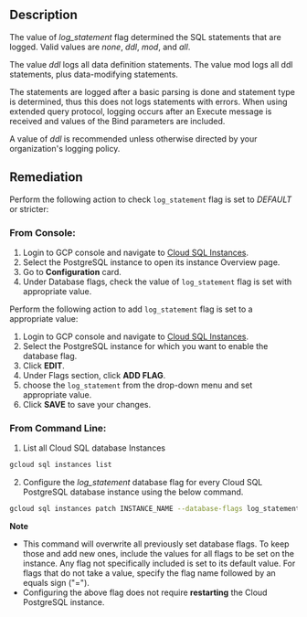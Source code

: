 ## Description

The value of *log_statement* flag determined the SQL statements that are logged. Valid values are *none*, *ddl*, *mod*, and *all*.

The value *ddl* logs all data definition statements. The value mod logs all ddl statements, plus data-modifying statements.

The statements are logged after a basic parsing is done and statement type is determined, thus this does not logs statements with errors. When using extended query protocol, logging occurs after an Execute message is received and values of the Bind parameters are included.

A value of *ddl* is recommended unless otherwise directed by your organization's logging policy.


## Remediation

Perform the following action to check `log_statement` flag is set to *DEFAULT* or stricter:

### From Console:

1. Login to GCP console and navigate to [Cloud SQL Instances](https://console.cloud.google.com/sql/).
2. Select the PostgreSQL instance to open its instance Overview page.
3. Go to **Configuration** card.
4. Under Database flags, check the value of `log_statement` flag is set with appropriate value.

Perform the following action to add `log_statement` flag is set to a appropriate value:

1. Login to GCP console and navigate to [Cloud SQL Instances](https://console.cloud.google.com/sql/).
2. Select the PostgreSQL instance for which you want to enable the database flag.
3. Click **EDIT**.
4. Under Flags section, click **ADD FLAG**.
5. choose the `log_statement` from the drop-down menu and set appropriate value.
6. Click **SAVE** to save your changes.

### From Command Line:

1. List all Cloud SQL database Instances

```bash
gcloud sql instances list
```
2. Configure the *log_statement* database flag for every Cloud SQL PostgreSQL database instance using the below command.

```bash
gcloud sql instances patch INSTANCE_NAME --database-flags log_statement=<ddl|mod|all|none>
```

**Note**
- This command will overwrite all previously set database flags. To keep those and add new ones, include the values for all flags to be set on the instance. Any flag not specifically included is set to its default value. For flags that do not take a value, specify the flag name followed by an equals sign ("=").
- Configuring the above flag does not require **restarting** the Cloud PostgreSQL instance.